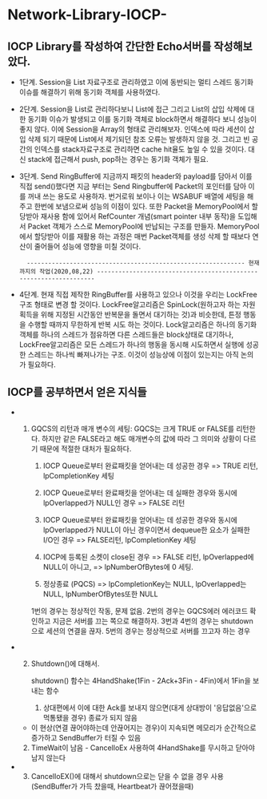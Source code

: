 # Network-Library-IOCP-

## IOCP Library를 작성하여 간단한 Echo서버를 작성해보았다.

- 1단계. Session을 List 자료구조로 관리하였고 이에 동반되는 멀티 스레드 동기화 이슈를 해결하기 위해 동기화 객체를 사용하였다.

- 2단계. Session을 List로 관리하다보니 List에 접근 그리고 List의 삽입 삭제에 대한 동기화 이슈가 발생되고 이를 동기화 객체로 block하면서 해결하다 보니 성능이 좋지 않다.
        이에 Session을 Array의 형태로 관리해보자. 인덱스에 따라 세션이 삽입 삭제 되기 때문에 List에서 제기되던 참조 오류는 발생하지 않을 것.
        그리고 빈 공간의 인덱스를 stack자료구조로 관리하면 cache hit율도 높일 수 있을 것이다.
        대신 stack에 접근해서 push, pop하는 경우는 동기화 객체가 필요.
        
- 3단계. Send RingBuffer에 지금까지 패킷의 header와 payload를 담아서 이를 직접 send()했다면 지금 부터는 Send Ringbuffer에 Packet의 포인터를 담아 이를 꺼내 쓰는 용도로 사용하자.
        번거로워 보이나 이는 WSABUF 배열에 세팅을 해주고 한번에 보냄으로써 성능의 이점이 있다.
        또한 Packet을 MemoryPool에서 할당받아 재사용 함에 있어서 RefCounter 개념(smart pointer 내부 동작)을 도입해서 Packet 객체가 스스로 MemoryPool에 반납되는 구조를 만들자.
        MemoryPool에서 할당받아 이를 재활용 하는 과정은 매번 Packet객체를 생성 삭제 할 때보다 연산이 줄어들어 성능에 영향을 미칠 것이다.
        
        ------------------------------------------------------------- 현재까지의 작업(2020,08,22) ------------------------------------------------------------------
        
- 4단계. 현재 직접 제작한 RingBuffer를 사용하고 있으나 이것을 우리는 LockFree구조 형태로 변경 할 것이다.
        LockFree알고리즘은 SpinLock(원하고자 하는 자원 획득을 위해 지정된 시간동안 반복문을 돌면서 대기하는 것)과 비슷한데, 튼정 행동을 수행할 때까지 무한하게 반복 시도 하는 것이다.
        Lock알고리즘은 하나의 동기화 객체를 하나의 스레드가 점유하면 다른 스레드들은 block상태로 대기하나,
        LockFree알고리즘은 모든 스레드가 하나의 행동을 동시해 시도하면서 실행에 성공한 스레드는 하나씩 빠져나가는 구조.
        이것이 성능상에 이점이 있는지는 아직 논의가 필요하다.







## IOCP를 공부하면서 얻은 지식들

- 1. GQCS의 리턴과 매개 변수의 세팅: GQCS는 크게 TRUE or FALSE를 리턴한다.
                                  하지만 같은 FALSE라고 해도 매개변수의 값에 따라 그 의미와 상황이 다르기 때문에 적절한 대처가 필요하다.
                                  
     1. IOCP Queue로부터 완료패킷을 얻어내는 데 성공한 경우 => TRUE 리턴, lpCompletionKey 세팅

     2. IOCP Queue로부터 완료패킷을 얻어내는 데 실패한 경우와 동시에 lpOverlapped가 NULL인 경우 => FALSE 리턴

     3. IOCP Queue로부터 완료패킷을 얻어내는 데 성공한 경우와 동시에 lpOverlapped가 NULL이 아닌 경우이면서 dequeue한 요소가 실패한 I/O인 경우
	=> FALSE리턴, lpCompletionKey 세팅

     4. IOCP에 등록된 소켓이 close된 경우
	=> FALSE 리턴, lpOverlapped에 NULL이 아니고,
	=> lpNumberOfBytes에 0 세팅.

     5. 정상종료 (PQCS)
     	=> lpCompletionKey는 NULL, lpOverlapped는 NULL, lpNumberOfBytes또한 NULL
         
     1번의 경우는 정상적인 작동, 문제 없음.
     2번의 경우는 GQCS에러 에러코드 확인하고 지금은 서버를 끄는 쪽으로 해결하자.
     3번과 4번의 경우는 shutdown으로 세션의 연결을 끊자.
     5번의 경우는 정상적으로 서버를 끄고자 하는 경우

- 2. Shutdown()에 대해서.

     shutdown() 함수는 4HandShake(1Fin - 2Ack+3Fin - 4Fin)에서 1Fin을 보내는 함수
     1. 상대편에서 이에 대한 Ack를 보내지 않으면(대게 상대방이 '응답없음'으로 먹통됐을 경우) 종료가 되지 않음
	- 이 현상(연결 끊어야하는데 안끊어지는 경우)이 지속되면 메모리가 순간적으로 증가하고 SendBuffer가 터질 수 있음
     2. TimeWait이 남음
	   - CancelIoEx 사용하여 4HandShake를 무시하고 닫아야 남지 않는다
       
- 3. CancelIoEX()에 대해서
      shutdown으로는 닫을 수 없을 경우 사용 (SendBuffer가 가득 찼을때, Heartbeat가 끊어졌을때)

